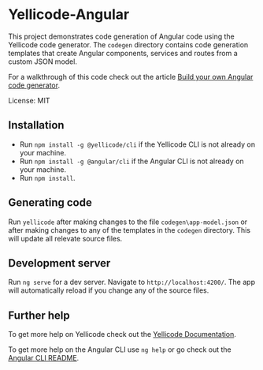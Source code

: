 # Yellicode-Angular

This project demonstrates code generation of Angular code using the Yellicode code generator. The `codegen` directory contains code generation templates that create Angular components, services and routes from a custom JSON model.

For a walkthrough of this code check out the article [Build your own Angular code generator](https://www.yellicode.com/blog/angular-code-generator).

License: MIT

## Installation
* Run `npm install -g @yellicode/cli` if the Yellicode CLI is not already on your machine.
* Run `npm install -g @angular/cli` if the Angular CLI is not already on your machine.
* Run `npm install`.

## Generating code

Run `yellicode` after making changes to the file `codegen\app-model.json` or after making changes to any of the templates in the `codegen` directory. This will update all relevate source files.

## Development server

Run `ng serve` for a dev server. Navigate to `http://localhost:4200/`. The app will automatically reload if you change any of the source files.


## Further help

To get more help on Yellicode check out the [Yellicode Documentation](https://www.yellicode.com/docs).

To get more help on the Angular CLI use `ng help` or go check out the [Angular CLI README](https://github.com/angular/angular-cli/blob/master/README.md).
